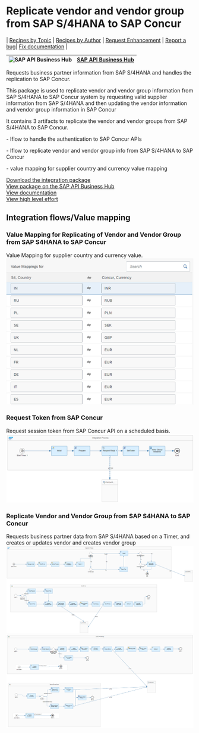 # Replicate vendor and vendor group from SAP S/4HANA to SAP Concur 

\| [Recipes by Topic](../../readme.md ) \| [Recipes by Author](../../author.md ) \| [Request Enhancement](https://github.com/SAP-samples/cloud-integration-flow/issues/new?assignees=&labels=Recipe%20Fix,enhancement&template=recipe-request.md&title=Improve%20Replicate%20vendor%20and%20vendor%20group%20from%20SAP%20S/4HANA%20to%20SAP%20Concur) \| [Report a bug](https://github.com/SAP-samples/cloud-integration-flow/issues/new?assignees=&labels=Recipe%20Fix,bug&template=bug_report.md&title=Issue%20with%20Replicate%20vendor%20and%20vendor%20group%20from%20SAP%20S/4HANA%20to%20SAP%20Concur)\| [Fix documentation](https://github.com/SAP-samples/cloud-integration-flow/issues/new?assignees=&labels=Recipe%20Fix,documentation&template=bug_report.md&title=Docu%20fix%20Replicate%20vendor%20and%20vendor%20group%20from%20SAP%20S/4HANA%20to%20SAP%20Concur) \| 

 ![SAP API Business Hub](https://github.com/SAPAPIBusinessHub.png?size=50 ) | [SAP API Business Hub](https://api.sap.com/allcommunity) | 
 ----|----| 

Requests business partner information from SAP S/4HANA and handles the replication to SAP Concur.

<p>This package is used to replicate vendor and vendor group information from SAP S/4HANA to SAP Concur system by requesting valid supplier information from SAP S/4HANA and then updating the vendor information and vendor group information in SAP Concur</p>
<p>It contains 3 artifacts to replicate the vendor and vendor groups from SAP S/4HANA to SAP Concur.</p>
<p>-&nbsp;Iflow to handle the authentication to SAP Concur APIs</p>
<p>- Iflow to replicate vendor and vendor group info from SAP S/4HANA to SAP Concur</p>
<p>- value mapping for supplier country and currency value mapping&nbsp;</p>

[Download the integration package](ReplicatevendorandvendorgroupfromSAPS_4HANAtoSAPConcur.zip)\
[View package on the SAP API Business Hub](https://api.sap.com/package/ReplicatevendorandvendorgroupfromSAPS4HANAtoSAPConcur)\
[View documentation](ConfigurationGuide_replicatevendorandvendorgroupfromsaps4hanatosapconcur.pdf)\
[View high level effort](effort.md)
## Integration flows/Value mapping
### Value Mapping for Replicating of Vendor and Vendor Group from SAP S4HANA to SAP Concur 
Value Mapping for supplier country and currency value. \
 ![input-image](Value_Mapping_for_replication_of_Vendor_and_Vendor_Group_from_SAP_S4HANA_to_SAP_Concur.jpg)
### Request Token from SAP Concur 
Request session token from SAP Concur API on a scheduled basis. \
 ![input-image](Get_Concur_Token.png)
### Replicate Vendor and Vendor Group from SAP S4HANA to SAP Concur 
Requests business partner data from SAP S/4HANA based on a Timer, and creates or updates vendor and creates vendor group \
 ![input-image](Vendor-and-Vendor-Gourp-Replicate-to-Concur-Main.png)\
 ![input-image](Vendor-and-Vendor-Gourp-Replicate-to-Concur-Concur.png)